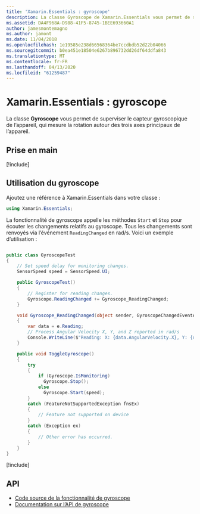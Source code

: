 ```yaml
---
title: 'Xamarin.Essentials : gyroscope'
description: La classe Gyroscope de Xamarin.Essentials vous permet de superviser le capteur gyroscopique de l’appareil, qui mesure la rotation autour des trois axes principaux de l’appareil.
ms.assetid: DA4F968A-D988-41F5-8745-1BEE693660A1
author: jamesmontemagno
ms.author: jamont
ms.date: 11/04/2018
ms.openlocfilehash: 1e19585e238d66568364be7ccdbdb52d22b04066
ms.sourcegitcommit: b0ea451e18504e6267b896732dd26df64ddfa843
ms.translationtype: MT
ms.contentlocale: fr-FR
ms.lasthandoff: 04/13/2020
ms.locfileid: "61259487"
---
```

# <a name="xamarinessentials-gyroscope"></a>Xamarin.Essentials : gyroscope

La classe **Gyroscope** vous permet de superviser le capteur gyroscopique de l’appareil, qui mesure la rotation autour des trois axes principaux de l’appareil.

## <a name="get-started"></a>Prise en main

[!include[](~/essentials/includes/get-started.md)]

## <a name="using-gyroscope"></a>Utilisation du gyroscope

Ajoutez une référence à Xamarin.Essentials dans votre classe :

```csharp
using Xamarin.Essentials;
```

La fonctionnalité de gyroscope appelle les méthodes `Start` et `Stop` pour écouter les changements relatifs au gyroscope. Tous les changements sont renvoyés via l’événement `ReadingChanged` en rad/s. Voici un exemple d’utilisation :

```csharp

public class GyroscopeTest
{
    // Set speed delay for monitoring changes.
    SensorSpeed speed = SensorSpeed.UI;

    public GyroscopeTest()
    {
        // Register for reading changes.
        Gyroscope.ReadingChanged += Gyroscope_ReadingChanged;
    }

    void Gyroscope_ReadingChanged(object sender, GyroscopeChangedEventArgs e)
    {
        var data = e.Reading;
        // Process Angular Velocity X, Y, and Z reported in rad/s
        Console.WriteLine($"Reading: X: {data.AngularVelocity.X}, Y: {data.AngularVelocity.Y}, Z: {data.AngularVelocity.Z}");
    }

    public void ToggleGyroscope()
    {
        try
        {
            if (Gyroscope.IsMonitoring)
              Gyroscope.Stop();
            else
              Gyroscope.Start(speed);
        }
        catch (FeatureNotSupportedException fnsEx)
        {
            // Feature not supported on device
        }
        catch (Exception ex)
        {
            // Other error has occurred.
        }
    }
}
```

[!include[](~/essentials/includes/sensor-speed.md)]

## <a name="api"></a>API

- [Code source de la fonctionnalité de gyroscope](https://github.com/xamarin/Essentials/tree/master/Xamarin.Essentials/Gyroscope)
- [Documentation sur l’API de gyroscope](xref:Xamarin.Essentials.Gyroscope)
